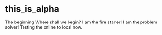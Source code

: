 # this_is_alpha
The beginning
Where shall we begin? I am the fire starter! I am the problem solver! 
Testing the online to local now.
